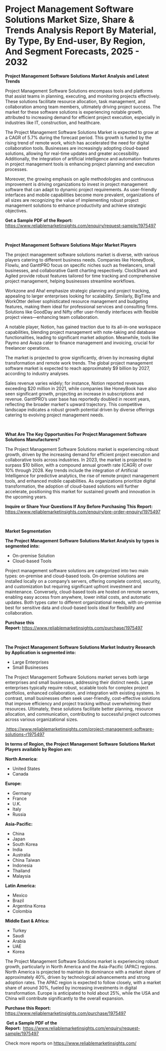 <p><h1>Project Management Software Solutions Market Size, Share & Trends Analysis Report By Material, By Type, By End-user, By Region, And Segment Forecasts, 2025 - 2032</h1></p><p><strong>Project Management Software Solutions Market Analysis and Latest Trends</strong></p>
<p><p>Project Management Software Solutions encompass tools and platforms that assist teams in planning, executing, and monitoring projects effectively. These solutions facilitate resource allocation, task management, and collaboration among team members, ultimately driving project success. The market for these software solutions is experiencing notable growth, attributed to increasing demand for efficient project execution, especially in industries like IT, construction, and healthcare.</p><p>The Project Management Software Solutions Market is expected to grow at a CAGR of 5.7% during the forecast period. This growth is fueled by the rising trend of remote work, which has accelerated the need for digital collaboration tools. Businesses are increasingly adopting cloud-based solutions, allowing for real-time updates and greater accessibility. Additionally, the integration of artificial intelligence and automation features in project management tools is enhancing project planning and execution processes.</p><p>Moreover, the growing emphasis on agile methodologies and continuous improvement is driving organizations to invest in project management software that can adapt to dynamic project requirements. As user-friendly interfaces and mobile capabilities become more prevalent, organizations of all sizes are recognizing the value of implementing robust project management solutions to enhance productivity and achieve strategic objectives.</p></p>
<p><strong>Get a Sample PDF of the Report:&nbsp;</strong> <a href="https://www.reliablemarketinsights.com/enquiry/request-sample/1975497?utm_campaign=2188&utm_medium=2&utm_source=Github&utm_content=ia&utm_term=10032025&utm_id=project-management-software-solutions">https://www.reliablemarketinsights.com/enquiry/request-sample/1975497</a></p>
<p>&nbsp;</p>
<p><strong>Project Management Software Solutions Major Market Players</strong></p>
<p><p>The project management software solutions market is diverse, with various players catering to different business needs. Companies like HoneyBook, Flowlu, and GanttPRO focus on specific niches such as freelancers, small businesses, and collaborative Gantt charting respectively. ClockShark and Agiled provide robust features tailored for time tracking and comprehensive project management, helping businesses streamline workflows.</p><p>Workzone and Aha! emphasize strategic planning and project tracking, appealing to larger enterprises looking for scalability. Similarly, BigTime and WorkOtter deliver sophisticated resource management and budgeting features, making them ideal for professional services and consulting firms. Solutions like GoodDay and Nifty offer user-friendly interfaces with flexible project views—enhancing team collaboration.</p><p>A notable player, Notion, has gained traction due to its all-in-one workspace capabilities, blending project management with note-taking and database functionalities, leading to significant market adoption. Meanwhile, tools like Paymo and Avaza cater to finance management and invoicing, crucial for freelancer operations.</p><p>The market is projected to grow significantly, driven by increasing digital transformation and remote work trends. The global project management software market is expected to reach approximately $9 billion by 2027, according to industry analyses.</p><p>Sales revenue varies widely; for instance, Notion reported revenues exceeding $20 million in 2021, while companies like HoneyBook have also seen significant growth, projecting an increase in subscriptions and revenue. GanttPRO’s user base has reportedly doubled in recent years, reflecting the broader market's upward trajectory. This competitive landscape indicates a robust growth potential driven by diverse offerings catering to evolving project management needs.</p></p>
<p>&nbsp;</p>
<p><strong>What Are The Key Opportunities For Project Management Software Solutions Manufacturers?</strong></p>
<p><p>The Project Management Software Solutions market is experiencing robust growth, driven by the increasing demand for efficient project execution and collaborative tools across industries. In 2023, the market is projected to surpass $10 billion, with a compound annual growth rate (CAGR) of over 10% through 2028. Key trends include the integration of Artificial Intelligence for predictive analytics, the rise of remote project management tools, and enhanced mobile capabilities. As organizations prioritize digital transformation, the adoption of cloud-based solutions will further accelerate, positioning this market for sustained growth and innovation in the upcoming years.</p></p>
<p><strong>Inquire or Share Your Questions If Any Before Purchasing This Report:</strong> <a href="https://www.reliablemarketinsights.com/enquiry/pre-order-enquiry/1975497?utm_campaign=2188&utm_medium=2&utm_source=Github&utm_content=ia&utm_term=10032025&utm_id=project-management-software-solutions">https://www.reliablemarketinsights.com/enquiry/pre-order-enquiry/1975497</a></p>
<p>&nbsp;</p>
<p><strong>Market Segmentation</strong></p>
<p><strong>The Project Management Software Solutions Market Analysis by types is segmented into:</strong></p>
<p><ul><li>On-premise Solution</li><li>Cloud-based Tools</li></ul></p>
<p><p>Project management software solutions are categorized into two main types: on-premise and cloud-based tools. On-premise solutions are installed locally on a company’s servers, offering complete control, security, and customization but requiring significant upfront investment and maintenance. Conversely, cloud-based tools are hosted on remote servers, enabling easy access from anywhere, lower initial costs, and automatic updates. Both types cater to different organizational needs, with on-premise best for sensitive data and cloud-based tools ideal for flexibility and collaboration.</p></p>
<p><strong>Purchase this Report:&nbsp;</strong><a href="https://www.reliablemarketinsights.com/purchase/1975497?utm_campaign=2188&utm_medium=2&utm_source=Github&utm_content=ia&utm_term=10032025&utm_id=project-management-software-solutions">https://www.reliablemarketinsights.com/purchase/1975497</a></p>
<p>&nbsp;</p>
<p><strong>The Project Management Software Solutions Market Industry Research by Application is segmented into:</strong></p>
<p><ul><li>Large Enterprises</li><li>Small Businesses</li></ul></p>
<p><p>The Project Management Software Solutions market serves both large enterprises and small businesses, addressing their distinct needs. Large enterprises typically require robust, scalable tools for complex project portfolios, enhanced collaboration, and integration with existing systems. In contrast, small businesses often seek user-friendly, cost-effective solutions that improve efficiency and project tracking without overwhelming their resources. Ultimately, these solutions facilitate better planning, resource allocation, and communication, contributing to successful project outcomes across various organizational sizes.</p></p>
<p><a href="https://www.reliablemarketinsights.com/project-management-software-solutions-r1975497?utm_campaign=2188&utm_medium=2&utm_source=Github&utm_content=ia&utm_term=10032025&utm_id=project-management-software-solutions">&nbsp;https://www.reliablemarketinsights.com/project-management-software-solutions-r1975497</a></p>
<p><strong>In terms of Region, the Project Management Software Solutions Market Players available by Region are:</strong></p>
<p>
    <p> <strong> North America: </strong>
        <ul>
            <li>United States</li>
            <li>Canada</li>
        </ul>
        </p> 
    <p> <strong> Europe: </strong>
        <ul>
            <li>Germany</li>
            <li>France</li>
            <li>U.K.</li>
            <li>Italy</li>
            <li>Russia</li>
        </ul>
        </p> 
    <p> <strong> Asia-Pacific: </strong>
        <ul>
            <li>China</li>
            <li>Japan</li>
            <li>South Korea</li>
            <li>India</li>
            <li>Australia</li>
            <li>China Taiwan</li>
            <li>Indonesia</li>
            <li>Thailand</li>
            <li>Malaysia</li>
        </ul>
        </p> 
    <p> <strong> Latin America: </strong>
        <ul>
            <li>Mexico</li>
            <li>Brazil</li>
            <li>Argentina Korea</li>
            <li>Colombia</li>
        </ul>
        </p> 
    <p> <strong> Middle East & Africa: </strong>
        <ul>
            <li>Turkey</li>
            <li>Saudi</li>
            <li>Arabia</li>
            <li>UAE</li>
            <li>Korea</li>
        </ul>
    </p>
    </p>
<p><p>The Project Management Software Solutions market is experiencing robust growth, particularly in North America and the Asia-Pacific (APAC) regions. North America is projected to maintain its dominance with a market share of approximately 40%, driven by technological advancements and strong adoption rates. The APAC region is expected to follow closely, with a market share of around 30%, fueled by increasing investments in digital transformation. Europe is anticipated to hold about 25%, while the USA and China will contribute significantly to the overall expansion.</p></p>
<p><strong>Purchase this Report: </strong><a href="https://www.reliablemarketinsights.com/purchase/1975497?utm_campaign=2188&utm_medium=2&utm_source=Github&utm_content=ia&utm_term=10032025&utm_id=project-management-software-solutions">https://www.reliablemarketinsights.com/purchase/1975497</a></p>
<p>&nbsp;<strong>Get a Sample PDF of the Report:&nbsp;&nbsp;</strong><a href="https://www.reliablemarketinsights.com/enquiry/request-sample/1975497?utm_campaign=2188&utm_medium=2&utm_source=Github&utm_content=ia&utm_term=10032025&utm_id=project-management-software-solutions">https://www.reliablemarketinsights.com/enquiry/request-sample/1975497</a></p>
<p><strong></strong></p>
<p>Check more reports on <a href="https://www.reliablemarketinsights.com/?utm_campaign=2188&utm_medium=2&utm_source=Github&utm_content=ia&utm_term=10032025&utm_id=project-management-software-solutions">https://www.reliablemarketinsights.com/</a></p>